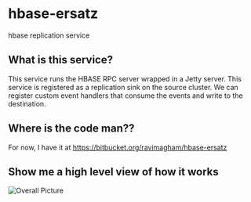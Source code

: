 # hbase-ersatz
hbase replication service


## What is this service?

This service runs the HBASE RPC server wrapped in a Jetty server. This service is registered as a replication sink on the source cluster. We can register custom event handlers that consume the events and write to the destination. 


## Where is the code man??

For now, I have it at https://bitbucket.org/ravimagham/hbase-ersatz

## Show me a high level view of how it works

 ![Overall Picture](https://github.com/mravi/hbase-ersatz/blob/master/Ersatz%20Service%20High%20Level.png)
